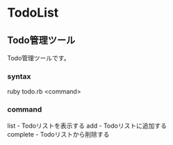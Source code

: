 # TodoList

## Todo管理ツール

Todo管理ツールです。

### syntax

  ruby todo.rb &lt;command&gt;

### command

  list     - Todoリストを表示する 
  add      - Todoリストに追加する  
  complete - Todoリストから削除する  

